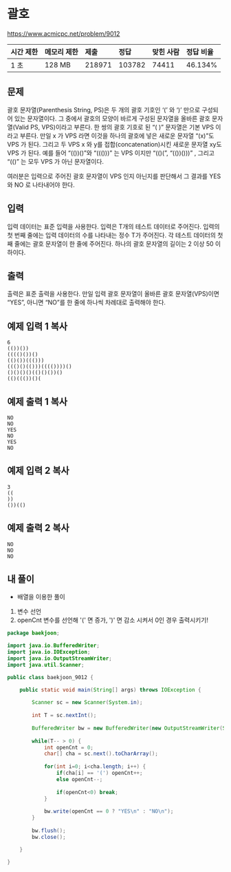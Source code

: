 # 괄호 

https://www.acmicpc.net/problem/9012 

| 시간 제한 | 메모리 제한 | 제출   | 정답   | 맞힌 사람 | 정답 비율 |
| :-------- | :---------- | :----- | :----- | :-------- | :-------- |
| 1 초      | 128 MB      | 218971 | 103782 | 74411     | 46.134%   |

## 문제

괄호 문자열(Parenthesis String, PS)은 두 개의 괄호 기호인 ‘(’ 와 ‘)’ 만으로 구성되어 있는 문자열이다. 그 중에서 괄호의 모양이 바르게 구성된 문자열을 올바른 괄호 문자열(Valid PS, VPS)이라고 부른다. 한 쌍의 괄호 기호로 된 “( )” 문자열은 기본 VPS 이라고 부른다. 만일 x 가 VPS 라면 이것을 하나의 괄호에 넣은 새로운 문자열 “(x)”도 VPS 가 된다. 그리고 두 VPS x 와 y를 접합(concatenation)시킨 새로운 문자열 xy도 VPS 가 된다. 예를 들어 “(())()”와 “((()))” 는 VPS 이지만 “(()(”, “(())()))” , 그리고 “(()” 는 모두 VPS 가 아닌 문자열이다. 

여러분은 입력으로 주어진 괄호 문자열이 VPS 인지 아닌지를 판단해서 그 결과를 YES 와 NO 로 나타내어야 한다. 

## 입력

입력 데이터는 표준 입력을 사용한다. 입력은 T개의 테스트 데이터로 주어진다. 입력의 첫 번째 줄에는 입력 데이터의 수를 나타내는 정수 T가 주어진다. 각 테스트 데이터의 첫째 줄에는 괄호 문자열이 한 줄에 주어진다. 하나의 괄호 문자열의 길이는 2 이상 50 이하이다. 

## 출력

출력은 표준 출력을 사용한다. 만일 입력 괄호 문자열이 올바른 괄호 문자열(VPS)이면 “YES”, 아니면 “NO”를 한 줄에 하나씩 차례대로 출력해야 한다. 

## 예제 입력 1 복사

```
6
(())())
(((()())()
(()())((()))
((()()(()))(((())))()
()()()()(()()())()
(()((())()(
```

## 예제 출력 1 복사

```
NO
NO
YES
NO
YES
NO
```

## 예제 입력 2 복사

```
3
((
))
())(()
```

## 예제 출력 2 복사

```
NO
NO
NO
```



## 내 풀이

* 배열을 이용한 풀이

1. 변수 선언
2. openCnt 변수를 선언해 '(' 면 증가, ')' 면 감소 시켜서 0인 경우 출력시키기!

```java
package baekjoon;

import java.io.BufferedWriter;
import java.io.IOException;
import java.io.OutputStreamWriter;
import java.util.Scanner;

public class baekjoon_9012 {

	public static void main(String[] args) throws IOException {
		
		Scanner sc = new Scanner(System.in);
		
		int T = sc.nextInt();
		
		BufferedWriter bw = new BufferedWriter(new OutputStreamWriter(System.out));
		
		while(T-- > 0) {
			int openCnt = 0;
			char[] cha = sc.next().toCharArray();
			
			for(int i=0; i<cha.length; i++) {
				if(cha[i] == '(') openCnt++;
				else openCnt--;
				
				if(openCnt<0) break;
			}
			
			bw.write(openCnt == 0 ? "YES\n" : "NO\n");
		}
		
		bw.flush();
		bw.close();

	}

}
```

